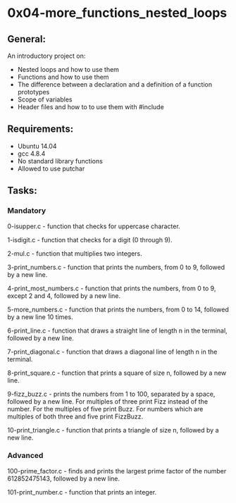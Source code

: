 # 0x04-more_functions_nested_loops

## General:

An introductory project on:

- Nested loops and how to use them
- Functions and how to use them
- The difference between a declaration and a definition of a function
prototypes
- Scope of variables
- Header files and how to to use them with #include

## Requirements:
- Ubuntu 14.04
- gcc 4.8.4
- No standard library functions
- Allowed to use putchar

## Tasks:
### Mandatory
0-isupper.c - function that checks for uppercase character.

1-isdigit.c - function that checks for a digit (0 through 9).

2-mul.c - function that multiplies two integers.

3-print_numbers.c - function that prints the numbers, from 0 to 9, followed by a new line.

4-print_most_numbers.c - function that prints the numbers, from 0 to 9, except 2 and 4, followed by a new line.

5-more_numbers.c - function that prints the numbers, from 0 to 14, followed by a new line 10 times.

6-print_line.c - function that draws a straight line of length n in the terminal, followed by a new line.

7-print_diagonal.c - function that draws a diagonal line of length n in the terminal.

8-print_square.c - function that prints a square of size n, followed by a new line.

9-fizz_buzz.c - prints the numbers from 1 to 100, separated by a space, followed by a new line. For multiples of three print Fizz instead of the number. For the multiples of five print Buzz. For numbers which are multiples of both three and five print FizzBuzz.

10-print_triangle.c - function that prints a triangle of size n, followed by a new line.

### Advanced
100-prime_factor.c - finds and prints the largest prime factor of the number 612852475143, followed by a new line.

101-print_number.c - function that prints an integer.
 
